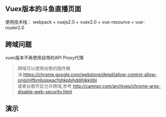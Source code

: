 ## Vuex版本的斗鱼直播页面
使用技术栈： webpack + vuejs2.0 + vuex2.0 + vue-resource + vue-router2.0
## 跨域问题
vuex版本不再使用自带的API Proxy代理
> 跨域可以使用谷歌的插件解决:https://chrome.google.com/webstore/detail/allow-control-allow-origi/nlfbmbojpeacfghkpbjhddihlkkiljbi  
或者谷歌开启允许跨域,参考 http://camnpr.com/archives/chrome-args-disable-web-security.html

## 演示
